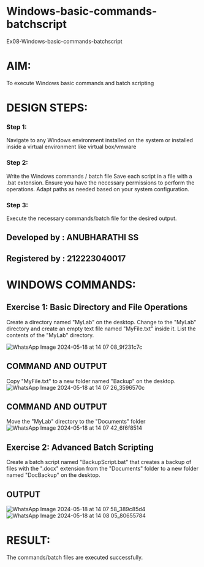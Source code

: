 # Windows-basic-commands-batchscript
Ex08-Windows-basic-commands-batchscript

# AIM:
To execute Windows basic commands and batch scripting

# DESIGN STEPS:

### Step 1:

Navigate to any Windows environment installed on the system or installed inside a virtual environment like virtual box/vmware 

### Step 2:

Write the Windows commands / batch file
Save each script in a file with a .bat extension.
Ensure you have the necessary permissions to perform the operations.
Adapt paths as needed based on your system configuration.
### Step 3:

Execute the necessary commands/batch file for the desired output. 

## Developed by : ANUBHARATHI SS
## Registered by : 212223040017




# WINDOWS COMMANDS:
## Exercise 1: Basic Directory and File Operations
Create a directory named "MyLab" on the desktop.
Change to the "MyLab" directory and create an empty text file named "MyFile.txt" inside it.
List the contents of the "MyLab" directory.

![WhatsApp Image 2024-05-18 at 14 07 08_9f231c7c](https://github.com/23012653/Windows-basic-commands-batchscript/assets/150777517/2337a173-4af4-437e-b8f4-be76e60e24b9)


## COMMAND AND OUTPUT
Copy "MyFile.txt" to a new folder named "Backup" on the desktop.
![WhatsApp Image 2024-05-18 at 14 07 26_3596570c](https://github.com/23012653/Windows-basic-commands-batchscript/assets/150777517/1a72c48d-f961-45e8-9006-747f90960b53)


## COMMAND AND OUTPUT
Move the "MyLab" directory to the "Documents" folder
![WhatsApp Image 2024-05-18 at 14 07 42_6f6f8514](https://github.com/23012653/Windows-basic-commands-batchscript/assets/150777517/5c4a42d3-95d7-4c5f-baf3-a339bc8c91e2)

## Exercise 2: Advanced Batch Scripting
Create a batch script named "BackupScript.bat" that creates a backup of files with the ".docx" extension from the "Documents" folder to a new folder named "DocBackup" on the desktop.

## OUTPUT

![WhatsApp Image 2024-05-18 at 14 07 58_389c85d4](https://github.com/23012653/Windows-basic-commands-batchscript/assets/150777517/6a21dc79-3615-457a-8ff0-f5f2e482f3de)
![WhatsApp Image 2024-05-18 at 14 08 05_80655784](https://github.com/23012653/Windows-basic-commands-batchscript/assets/150777517/d98a0654-65fe-4545-a518-5b2a16754330)






# RESULT:
The commands/batch files are executed successfully.

